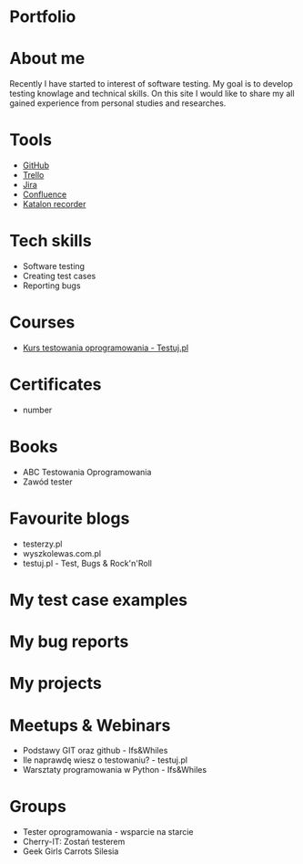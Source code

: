 # Portfolio
# About me
Recently I have started to interest of software testing. 
My goal is to develop testing knowlage and technical skills. On this site I would like to share my all gained experience from personal studies and researches.
# Tools
* [GitHub](https://github.com/)
* [Trello](trello.com)
* [Jira](https://www.atlassian.com/pl/software/jira)
* [Confluence](https://www.atlassian.com/pl/software/confluence)
* [Katalon recorder](https://katalon.com/)
# Tech skills
* Software testing
* Creating test cases
* Reporting bugs
# Courses
* [Kurs testowania oprogramowania - Testuj.pl](https://testuj.pl/karta-szkolenia/kurs-it-online-wieczorowa-akademia-testowania-plus)
# Certificates
* number
# Books
* ABC Testowania Oprogramowania
* Zawód tester
# Favourite blogs
* testerzy.pl
* wyszkolewas.com.pl
* testuj.pl - Test, Bugs & Rock'n'Roll
# My test case examples
# My bug reports
# My projects
# Meetups & Webinars
* Podstawy GIT oraz github - Ifs&Whiles
* Ile naprawdę wiesz o testowaniu? - testuj.pl
* Warsztaty programowania w Python - Ifs&Whiles
# Groups
* Tester oprogramowania - wsparcie na starcie
* Cherry-IT: Zostań testerem
* Geek Girls Carrots Silesia

